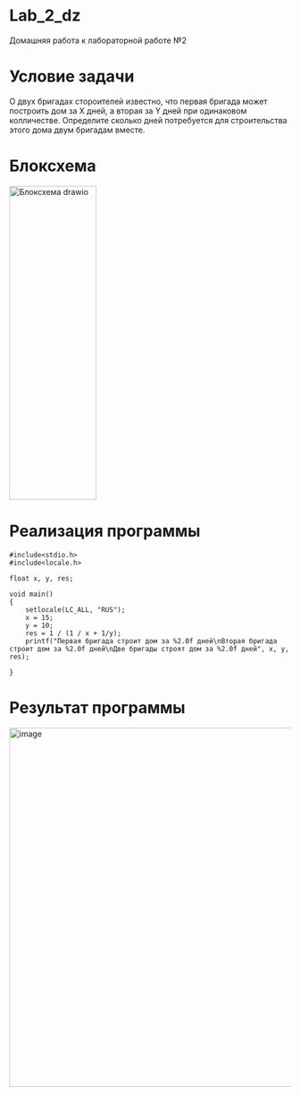 # Lab_2_dz

Домашняя работа к лабораторной работе №2

# Условие задачи
О двух бригадах стороителей известно, что первая бригада может построить дом за X дней, а вторая за Y дней при одинаковом колличестве. Определите сколько дней потребуется для строительства этого дома двум бригадам вместе. 

# Блоксхема

<img width="156" height="561" alt="Блоксхема drawio" src="https://github.com/user-attachments/assets/7d6d4e6e-cd6e-43a6-8130-6be17d3507b7" />

# Реализация программы
```
#include<stdio.h>
#include<locale.h>

float x, y, res;

void main()
{
	setlocale(LC_ALL, "RUS");
	x = 15;
	y = 10;
	res = 1 / (1 / x + 1/y);
	printf("Первая бригада строит дом за %2.0f дней\nВторая бригада строит дом за %2.0f дней\nДве бригады строят дом за %2.0f дней", x, y, res);

}
```

# Результат программы

<img width="1111" height="642" alt="image" src="https://github.com/user-attachments/assets/f2062ba9-ffd8-4f06-bb7a-102e7bba9793" />

